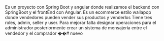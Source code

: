 Es un proyecto con Spring Boot y angular donde realizamos el backend con SpringBoot y el frontEnd con Angular.
Es un ecommerce estilo wallapop donde vendedores pueden vender sus productos y venderlos
Tiene tres roles, admin, seller y user.
Para mejorar falta designar operaciones para el administrador
posteriormente crear un sistema de mensajería entre el vendedor y el comprador
��#   n u e v o 
 
 
